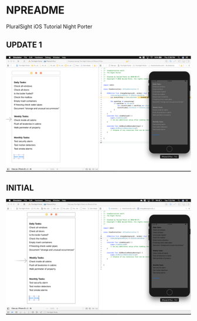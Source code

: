 # NPREADME
PluralSight iOS Tutorial Night Porter

## UPDATE 1
![Update 1](Images/Update1.png)

## INITIAL
![initial app](Images/Initial.png)

